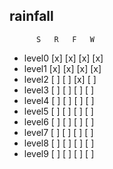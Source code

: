 ## rainfall

          S   R   F   W
* level0 [x] [x] [x] [x]
* level1 [x] [x] [x] [x]
* level2 [ ] [ ] [x] [ ]
* level3 [ ] [ ] [ ] [ ]
* level4 [ ] [ ] [ ] [ ]
* level5 [ ] [ ] [ ] [ ]
* level6 [ ] [ ] [ ] [ ]
* level7 [ ] [ ] [ ] [ ]
* level8 [ ] [ ] [ ] [ ]
* level9 [ ] [ ] [ ] [ ]